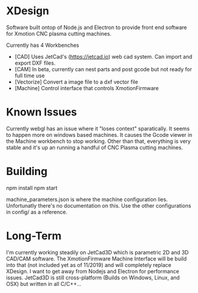 # XDesign

Software built ontop of Node.js and Electron to provide front end software for Xmotion CNC plasma cutting machines.

Currently has 4 Workbenches

- [CAD] Uses JetCad's (https://jetcad.io) web cad system. Can import and export DXF files.
- [CAM] In beta, currently can nest parts and post gcode but not ready for full time use
- [Vectorize] Convert a image file to a dxf vector file
- [Machine] Control interface that controls XmotionFirmware

# Known Issues

Currently webgl has an issue where it "loses context" sparatically. It seems to happen more on windows based machines. It causes the Gcode viewer in the Machine workbench to stop working. Other than that, everything is very stable and it's up an running a handful of CNC Plasma cutting machines.

# Building

npm install
npm start

machine_parameters.json is where the machine configuration lies. Unfortunatly there's no documentation on this. Use the other configurations in config/ as a reference.

# Long-Term
I'm currently working steadily on JetCad3D which is parametric 2D and 3D CAD/CAM software. The XmotionFirmware Machine Interface will be build into that (not included yet as of 11/2019) and will completely replace XDesign. I want to get away from Nodejs and Electron for performance issues. JetCad3D is still cross-platform (Builds on Windows, Linux, and OSX) but written in all C/C++...
